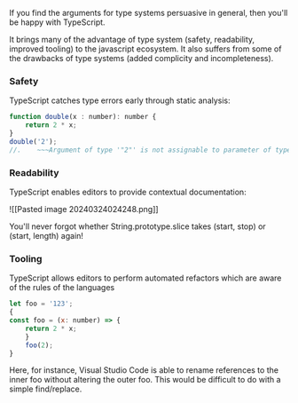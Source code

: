 If you find the arguments for type systems persuasive in general, then you'll be happy with TypeScript.

It brings many of the advantage of type system (safety, readability, improved tooling) to the javascript ecosystem. It also suffers from some of the drawbacks of type systems (added complicity and incompleteness).

### Safety 

TypeScript catches type errors early through static analysis:
```javascript
function double(x : number): number {
	return 2 * x;
}
double('2');
//.    ~~~Argument of type '"2"' is not assignable to parameter of type 'number'.
```

### Readability 

TypeScript enables editors to provide contextual documentation:

![[Pasted image 20240324024248.png]]

You'll never forgot whether String.prototype.slice takes (start, stop) or (start, length) again!

### Tooling

TypeScript allows editors to perform automated refactors which are aware of the rules of the languages

```JavaScript
let foo = '123';
{
const foo = (x: number) => {
	return 2 * x;
	}
	foo(2);
}
```

Here, for instance, Visual Studio Code is able to rename references to the inner foo without altering the outer foo. This would be difficult to do with a simple find/replace. 